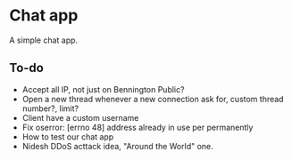 # Chat app

A simple chat app.

## To-do
- Accept all IP, not just on Bennington Public?
- Open a new thread whenever a new connection ask for, custom thread number?, limit?
- Client have a custom username
- Fix oserror: [errno 48] address already in use per permanently
- How to test our chat app
- Nidesh DDoS acttack idea, "Around the World" one.
